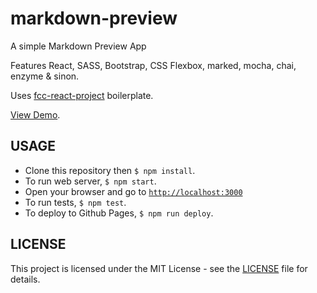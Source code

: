 # markdown-preview

A simple Markdown Preview App

Features React, SASS, Bootstrap, CSS Flexbox, marked, mocha, chai, enzyme & sinon.

Uses [fcc-react-project](https://github.com/ibleedfilm/fcc-react-project) boilerplate.

[View Demo](https://ibleedfilm.github.io/markdown-preview).

## USAGE

- Clone this repository then `$ npm install`.
- To run web server, `$ npm start`.
- Open your browser and go to [`http://localhost:3000`](http://localhost:3000)
- To run tests, `$ npm test`.
- To deploy to Github Pages, `$ npm run deploy`.

## LICENSE
This project is licensed under the MIT License - see the [LICENSE](LICENSE) file
for details.

